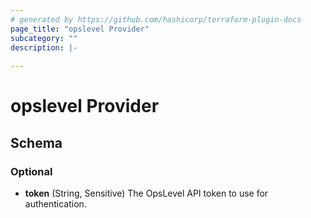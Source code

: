 ```yaml
---
# generated by https://github.com/hashicorp/terraform-plugin-docs
page_title: "opslevel Provider"
subcategory: ""
description: |-
  
---
```


# opslevel Provider





<!-- schema generated by tfplugindocs -->
## Schema

### Optional

- **token** (String, Sensitive) The OpsLevel API token to use for authentication.
